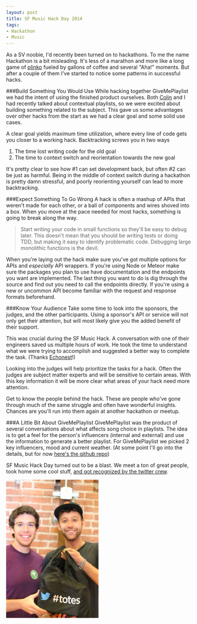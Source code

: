 ```yaml
---
layout: post
title: SF Music Hack Day 2014
tags:
- Hackathon
- Music
---
```


As a SV noobie, I'd recently been turned on to hackathons. To me the name Hackathon is a bit misleading. It's less of a marathon and more like a long game of [plinko](https://www.youtube.com/watch?v=IXMSbmhcc6A) fueled by gallons of coffee and several "Aha!" moments. But after a couple of them I've started to notice some patterns in successful hacks.

###Build Something You Would Use
While hacking together GiveMePlaylist we had the intent of using the finished product ourselves. Both [Colin](https://github.com/cdurant) and I had recently talked about contextual playlists, so we were excited about building something related to the subject. This gave us some advantages over other hacks from the start as we had a clear goal and some solid use cases.

A clear goal yields maximum time utilization, where every line of code gets you closer to a working hack. Backtracking screws you in two ways
1. The time lost writing code for the old goal
2. The time to context switch and reorientation towards the new goal

It's pretty clear to see how #1 can set development back, but often #2 can be just as harmful. Being in the middle of context switch during a hackathon is pretty damn stressful, and poorly reorienting yourself can lead to more backtracking.

###Expect Something To Go Wrong
A hack is often a mashup of APIs that weren't made for each other, or a ball of components and wires shoved into a box. When you move at the pace needed for most hacks, something is going to break along the way.
> Start writing your code in small functions so they'll be easy to debug later.
This doesn't mean that you should be writing tests or doing TDD, but making it easy to identify problematic code. Debugging large monolithic functions is the devil.

When you're laying out the hack make sure you've got multiple options for APIs and _especially_ API wrappers. If you're using Node or Meteor make sure the packages you plan to use have documentation and the endpoints you want are implemented. The last thing you want to do is dig through the source and find out you need to call the endpoints directly. If you're using a new or uncommon API become familiar with the request and response formats beforehand.

###Know Your Audience
Take some time to look into the sponsors, the judges, and the other participants. Using a sponsor's API or service will not only get their attention, but will most likely give you the added benefit of their support.

This was crucial during the SF Music Hack. A conversation with one of their engineers saved us multiple hours of work. He took the time to understand what we were trying to accomplish and suggested a better way to complete the task. (Thanks [Echonest](http://the.echonest.com/)!)

Looking into the judges will help prioritize the tasks for a hack. Often the judges are subject matter experts and will be sensitive to certain areas. With this key information it will be more clear what areas of your hack need more attention.

Get to know the people behind the hack. These are people who've gone through much of the same struggle and often have wonderful insights. Chances are you'll run into them again at another hackathon or meetup.

###A Little Bit About GiveMePlaylist
GiveMePlaylist was the product of several conversations about what affects song choice in playlists. The idea is to get a feel for the person's influencers (internal and external) and use the information to generate a better playlist. For GiveMePlaylist we picked 2 key influencers, mood and current weather. (At some point I'll go into the details, but for now [here's the github repo](https://github.com/hharnisc/givemeplaylist))

SF Music Hack Day turned out to be a blast. We meet a ton of great people, took home some cool stuff, [and got recognized by the twitter crew](https://blog.twitter.com/2014/at-musichackday-sf-2014).

<img src="/images/twitter-prize.png" height="50%" width="50%">
